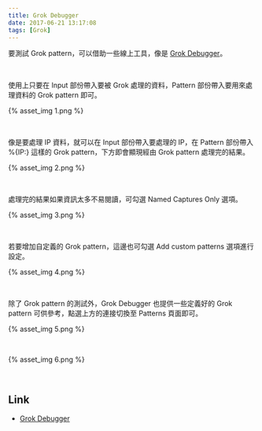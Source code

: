 ```yaml
---
title: Grok Debugger
date: 2017-06-21 13:17:08
tags: [Grok]
---
```


要測試 Grok pattern，可以借助一些線上工具，像是 [Grok Debugger](http://grokdebug.herokuapp.com/)。  

<!-- More -->

<br/>


使用上只要在 Input 部份帶入要被 Grok 處理的資料，Pattern 部份帶入要用來處理資料的 Grok pattern 即可。 

{% asset_img 1.png %}

<br/>


像是要處理 IP 資料，就可以在 Input 部份帶入要處理的 IP，在 Pattern 部份帶入 %{IP:<SEMANTIC>} 這樣的 Grok pattern，下方即會顯現經由 Grok pattern 處理完的結果。  

{% asset_img 2.png %}

<br/>


處理完的結果如果資訊太多不易閱讀，可勾選 Named Captures Only 選項。  

{% asset_img 3.png %}

<br/>


若要增加自定義的 Grok pattern，這邊也可勾選 Add custom patterns 選項進行設定。  

{% asset_img 4.png %}

<br/>


除了 Grok pattern 的測試外，Grok Debugger 也提供一些定義好的 Grok pattern 可供參考，點選上方的連接切換至 Patterns 頁面即可。  

{% asset_img 5.png %}

<br/>


{% asset_img 6.png %}

<br/>


Link
----
* [Grok Debugger](http://grokdebug.herokuapp.com/)